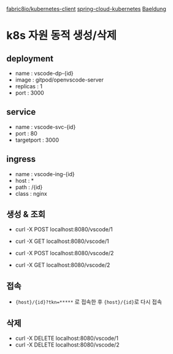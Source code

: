[fabric8io/kubernetes-client](https://github.com/fabric8io/kubernetes-client)
[spring-cloud-kubernetes](https://docs.spring.io/spring-cloud-kubernetes/docs/current/reference/html/#discoveryclient-for-kubernetes)
[Baeldung](https://www.baeldung.com/spring-cloud-kubernetes)


# k8s 자원 동적 생성/삭제
## deployment
- name : vscode-dp-{id}
- image : gitpod/openvscode-server
- replicas : 1
- port : 3000
## service
- name : vscode-svc-{id}
- port : 80
- targetport : 3000
## ingress
- name : vscode-ing-{id}
- host : *
- path : /{id}
- class : nginx
## 생성 & 조회
- curl -X POST localhost:8080/vscode/1
- curl -X GET localhost:8080/vscode/1

- curl -X POST localhost:8080/vscode/2
- curl -X GET localhost:8080/vscode/2

## 접속
- `{host}/{id}?tkn=*****` 로 접속한 후 `{host}/{id}`로 다시 접속

## 삭제
- curl -X DELETE localhost:8080/vscode/1
- curl -X DELETE localhost:8080/vscode/2
